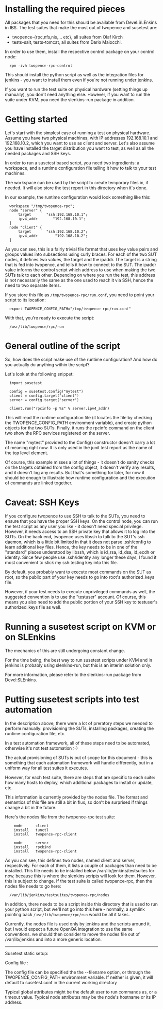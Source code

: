 
Installing the required pieces
==============================

All packages that you need for this should be available from Devel:SLEnkins
in IBS. The test suites that make the most out of twopence and susetest are:
* twopence-{rpc,nfs,nis,... etc},  all suites from Olaf Kirch
* tests-salt, tests-tomcat, all suites from Dario Maiocchi.

In order to use them, install the
respective control package on your control node:

```
  rpm -ivh twopence-rpc-control
```
This should install the python script as well as the integration files for
jenkins - you want to install them even if you're not running under jenkins.

If you want to run the test suite on physical hardware (setting things up
manually), you don't need anything else. However, if you want to run the
suite under KVM, you need the slenkins-run package in addition.


Getting started
===============

Let's start with the simplest case of running a test on physical hardware.
Assume you have two physical machines, with IP addresses 192.168.10.1 and
192.168.10.2, which you want to use as client and server. Let's also assume
you have installed the target distribution you want to test, as well as all
the needed packages and SSH keys.

In order to run a susetest based script, you need two ingredients: a workspace,
and a runtime configuration file telling it how to talk to your test machines.

The workspace can be used by the script to create temporary files in, if
needed.  It will also store the test report in this directory when it's done.

In our example, the runtime configuration would look something like this:
```
  workspace "/tmp/twopence-rpc";
  node "server" {
      target       "ssh:192.168.10.1";
      ipv4_addr       "192.168.10.1";
  }
  node "client" {
      target       "ssh:192.168.10.2";
      ipv4_addr        "192.168.10.2";
  }
```
As you can see, this is a fairly trivial file format that uses key value
pairs and groups values into subsections using curly braces. For each of the
two SUT nodes, it defines two values, the target and the ipaddr. The target
is a string that is fed into twopence, and tells it how to connect to the
SUT. The ipaddr value informs the control script which address to use when
making the two SUTs talk to each other. Depending on where you run the test,
this address is not necessarily the same as the one used to reach it via SSH,
hence the need to two separate items.

If you store this file as ```/tmp/twopence-rpc/run.conf```, you need to point your
script to its location:
```
  export TWOPENCE_CONFIG_PATH="/tmp/twopence-rpc/run.conf"
```
With that, you're ready to execute the script:
```
  /usr/lib/twopence/rpc/run
```

General outline of the script
=============================

So, how does the script make use of the runtime configuration? And how
do you actually *do* anything within the script?

Let's look at the following snippet:
```
  import susetest

  config = susetest.Config("mytest")
  client = config.target("client")
  server = config.target("server")

  client.run("rpcinfo -p %s" % server.ipv4_addr)
```
This will read the runtime configuration file (it locates the file by checking
the TWOPENCE_CONFIG_PATH environment variable), and create python objects
for the two SUTs. Finally, it runs the rpcinfo command on the client two
show the RPC services registered on the server.

The name "mytest" provided to the Config() constructor doesn't carry a lot
of meaning right now. It is only used in the junit test report as the name
of the top level element.

Of course, this example misses a lot of things - it doesn't do sanity checks
on the targets obtained from the config object, it doesn't verify any results,
and it doesn't log any results. But that's something for later, for now it
should be enough to illustrate how runtime configuration and the execution
of commands are linked together.

Caveat: SSH Keys
================

If you configure twopence to use SSH to talk to the SUTs, you need
to ensure that you have the proper SSH keys. On the control node, you
can run the test script as any user you like - it doesn't need special
privilege. However, it needs access to an SSH private key that allows it
to log into the SUTs. On the back end, twopence uses libssh to talk to the
SUT's ssh daemon, which is a little bit limited in that it does not parse
.ssh/config to learn additional key files. Hence, the key needs to be in
one of the "standard" places understood by libssh, which is id_rsa, id_dsa,
id_ecdh or identity. Since few people use .ssh/identity any longer these days,
I found it most convenient to stick my ssh testing key into this file.

By default, you probably want to execute most commands on the SUT as root,
so the public part of your key needs to go into root's authorized_keys file.

However, if your test needs to execute unprivileged commands as well,
the suggested convention is to use the "testuser" account. Of course, this
means you also need to add the public portion of your SSH key to testuser's
authorized_keys file as well.


Running a susetest script on KVM or on SLEnkins
===============================================

The mechanics of this are still undergoing constant change.

For the time being, the best way to run susetest scripts under KVM and in
jenkins is probably using slenkins-run, but this is an interim solution only.

For more information, please refer to the slenkins-run package from
Devel:SLEnkins.


Putting susetest scripts into test automation
=============================================

In the description above, there were a lot of preratory steps we needed to
perform manually: provisioning the SUTs, installing packages, creating the
runtime configuration file, etc.

In a test automation framework, all of these steps need to be automated,
otherwise it's not test automation :-)

The actual provisioning of SUTs is out of scope for this document - this is
something that each automation framework will handle differently, but in a
uniform way for all test suites it executes.

However, for each test suite, there are steps that are specific to each suite:
how many hosts to deploy, which additional packages to install or update, etc.

This information is currently provided by the nodes file. The format and
semantics of this file are still a bit in flux, so don't be surprised if
things change a bit in the future.

Here's the nodes file from the twopence-rpc test suite:
```
	node      client
	install   tunctl
	install   twopence-rpc-client

	node      server
	install   rpcbind
	install   twopence-rpc-client
```
As you can see, this defines two nodes, named client and server, respectively.
For each of them, it lists a couple of packages than need to be installed.
This file needs to be installed below /var/lib/jenkins/testsuites for now,
because this is where the slenkins scripts will look for them. However,
this is subject to change. If the test suite is called twopence-rpc, then
the nodes file needs to go here:
```
  /var/lib/jenkins/testsuites/twopence-rpc/nodes
```
In addition, there needs to be a script inside this directory that is used
to run your python script, but we'll not go into this here - normally,
a symlink pointing back ```/usr/lib/twopence/rpc/run``` would be all it takes.

Currently, the nodes file is used only by jenkins and the scripts around it,
but I would expect a future OpenQA integration to use the same conventions.
we should then consider to move the nodes file out of /var/lib/jenkins and
into a more generic location.

---------------------------------------------------------------------------------

Susetest static setup:

Config file :

The config file can be specified the the --filename option, or through the
TWOPENCE_CONFIG_PATH environment variable. If neither is given, it will default
to susetest.conf in the current working directory

Typical global attributes might be the default user to run commands as,
or a timeout value. Typical node attributes may be the node's hostname
or its IP address.
